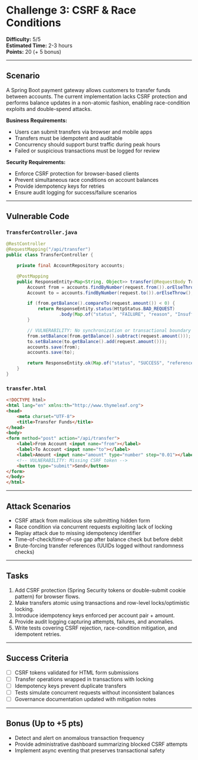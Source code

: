 # Challenge 3: CSRF & Race Conditions

**Difficulty:** 5/5  
**Estimated Time:** 2-3 hours  
**Points:** 20 (+ 5 bonus)

---

## Scenario

A Spring Boot payment gateway allows customers to transfer funds between accounts. The current implementation lacks CSRF protection and performs balance updates in a non-atomic fashion, enabling race-condition exploits and double-spend attacks.

**Business Requirements:**
- Users can submit transfers via browser and mobile apps
- Transfers must be idempotent and auditable
- Concurrency should support burst traffic during peak hours
- Failed or suspicious transactions must be logged for review

**Security Requirements:**
- Enforce CSRF protection for browser-based clients
- Prevent simultaneous race conditions on account balances
- Provide idempotency keys for retries
- Ensure audit logging for success/failure scenarios

---

## Vulnerable Code

### `TransferController.java`

```java
@RestController
@RequestMapping("/api/transfer")
public class TransferController {

    private final AccountRepository accounts;

    @PostMapping
    public ResponseEntity<Map<String, Object>> transfer(@RequestBody TransferRequest request) {
        Account from = accounts.findByNumber(request.from()).orElseThrow();
        Account to = accounts.findByNumber(request.to()).orElseThrow();

        if (from.getBalance().compareTo(request.amount()) < 0) {
            return ResponseEntity.status(HttpStatus.BAD_REQUEST)
                    .body(Map.of("status", "FAILURE", "reason", "Insufficient funds"));
        }

        // VULNERABILITY: No synchronization or transactional boundary
        from.setBalance(from.getBalance().subtract(request.amount()));
        to.setBalance(to.getBalance().add(request.amount()));
        accounts.save(from);
        accounts.save(to);

        return ResponseEntity.ok(Map.of("status", "SUCCESS", "reference", UUID.randomUUID().toString()));
    }
}
```

### `transfer.html`

```html
<!DOCTYPE html>
<html lang="en" xmlns:th="http://www.thymeleaf.org">
<head>
    <meta charset="UTF-8">
    <title>Transfer Funds</title>
</head>
<body>
<form method="post" action="/api/transfer">
    <label>From Account <input name="from"></label>
    <label>To Account <input name="to"></label>
    <label>Amount <input name="amount" type="number" step="0.01"></label>
    <!-- VULNERABILITY: Missing CSRF token -->
    <button type="submit">Send</button>
</form>
</body>
</html>
```

---

## Attack Scenarios
- CSRF attack from malicious site submitting hidden form
- Race condition via concurrent requests exploiting lack of locking
- Replay attack due to missing idempotency identifier
- Time-of-check/time-of-use gap after balance check but before debit
- Brute-forcing transfer references (UUIDs logged without randomness checks)

---

## Tasks
1. Add CSRF protection (Spring Security tokens or double-submit cookie pattern) for browser flows.
2. Make transfers atomic using transactions and row-level locks/optimistic locking.
3. Introduce idempotency keys enforced per account pair + amount.
4. Provide audit logging capturing attempts, failures, and anomalies.
5. Write tests covering CSRF rejection, race-condition mitigation, and idempotent retries.

---

## Success Criteria
- [ ] CSRF tokens validated for HTML form submissions
- [ ] Transfer operations wrapped in transactions with locking
- [ ] Idempotency keys prevent duplicate transfers
- [ ] Tests simulate concurrent requests without inconsistent balances
- [ ] Governance documentation updated with mitigation notes

---

## Bonus (Up to +5 pts)
- Detect and alert on anomalous transaction frequency
- Provide administrative dashboard summarizing blocked CSRF attempts
- Implement async eventing that preserves transactional safety
